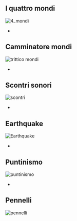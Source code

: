 ## I quattro mondi
![4_mondi](https://user-images.githubusercontent.com/79698172/122668101-6db49d00-d1ae-11eb-9f94-184a486bab07.jpg)

-

## Camminatore mondi
![trittico mondi](https://user-images.githubusercontent.com/79698172/122668366-925d4480-d1af-11eb-9919-c2f6e2e147b1.png)

-

## Scontri sonori
![scontri](https://user-images.githubusercontent.com/79698172/122668875-20d2c580-d1b2-11eb-9890-a8a49502d122.png)

-

## Earthquake
![Earthquake](https://user-images.githubusercontent.com/79698172/122668125-8a50d500-d1ae-11eb-8553-478737c511b1.png)

-

## Puntinismo
![puntinismo](https://user-images.githubusercontent.com/79698172/122668186-ddc32300-d1ae-11eb-840e-429401c93425.png)

-

## Pennelli
![pennelli](https://user-images.githubusercontent.com/79698172/122668288-3a264280-d1af-11eb-972b-89ff92f4a48f.png)


